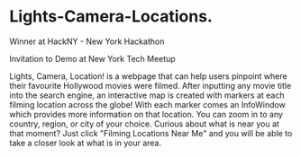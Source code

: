# Lights-Camera-Locations.

Winner at HackNY - New York Hackathon

Invitation to Demo at New York Tech Meetup


Lights, Camera, Location! is a webpage that can help users pinpoint where their favourite Hollywood movies were filmed. After inputting any movie title into the search engine, an interactive map is created with markers at each filming location across the globe! With each marker comes an InfoWindow which provides more information on that location. You can zoom in to any country, region, or city of your choice. Curious about what is near you at that moment? Just click "Filming Locations Near Me" and you will be able to take a closer look at what is in your area.
